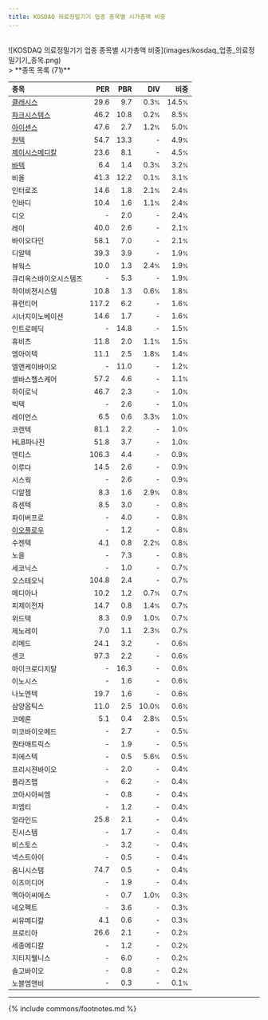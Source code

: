 ```yaml
---
title: KOSDAQ 의료정밀기기 업종 종목별 시가총액 비중
---
```

<br>
![KOSDAQ 의료정밀기기 업종 종목별 시가총액 비중](images/kosdaq_업종_의료정밀기기_종목.png)
<br>
> **종목 목록 (71)**<a id="list"></a>

| **종목** | **PER** | **PBR** | **DIV** | **비중** |
| :------- | ------: | ------: | ------: | -------: |
| [클래시스](/214150/) | 29.6 | 9.7 | 0.3<small>%</small> | 14.5<small>%</small> |
| [파크시스템스](/140860/) | 46.2 | 10.8 | 0.2<small>%</small> | 8.5<small>%</small> |
| [아이센스](/099190/) | 47.6 | 2.7 | 1.2<small>%</small> | 5.0<small>%</small> |
| [원텍](/336570/) | 54.7 | 13.3 | - | 4.9<small>%</small> |
| [제이시스메디칼](/287410/) | 23.6 | 8.1 | - | 4.5<small>%</small> |
| [바텍](/043150/) | 6.4 | 1.4 | 0.3<small>%</small> | 3.2<small>%</small> |
| 비올 | 41.3 | 12.2 | 0.1<small>%</small> | 3.1<small>%</small> |
| 인터로조 | 14.6 | 1.8 | 2.1<small>%</small> | 2.4<small>%</small> |
| 인바디 | 10.4 | 1.6 | 1.1<small>%</small> | 2.4<small>%</small> |
| 디오 | - | 2.0 | - | 2.4<small>%</small> |
| 레이 | 40.0 | 2.6 | - | 2.1<small>%</small> |
| 바이오다인 | 58.1 | 7.0 | - | 2.1<small>%</small> |
| 디알텍 | 39.3 | 3.9 | - | 1.9<small>%</small> |
| 뷰웍스 | 10.0 | 1.3 | 2.4<small>%</small> | 1.9<small>%</small> |
| 큐리옥스바이오시스템즈 | - | 5.3 | - | 1.9<small>%</small> |
| 하이비젼시스템 | 10.8 | 1.3 | 0.6<small>%</small> | 1.8<small>%</small> |
| 퓨런티어 | 117.2 | 6.2 | - | 1.6<small>%</small> |
| 시너지이노베이션 | 14.6 | 1.7 | - | 1.6<small>%</small> |
| 인트로메딕 | - | 14.8 | - | 1.5<small>%</small> |
| 휴비츠 | 11.8 | 2.0 | 1.1<small>%</small> | 1.5<small>%</small> |
| 엠아이텍 | 11.1 | 2.5 | 1.8<small>%</small> | 1.4<small>%</small> |
| 엘앤케이바이오 | - | 11.0 | - | 1.2<small>%</small> |
| 셀바스헬스케어 | 57.2 | 4.6 | - | 1.1<small>%</small> |
| 하이로닉 | 46.7 | 2.3 | - | 1.0<small>%</small> |
| 빅텍 | - | 2.6 | - | 1.0<small>%</small> |
| 레이언스 | 6.5 | 0.6 | 3.3<small>%</small> | 1.0<small>%</small> |
| 코렌텍 | 81.1 | 2.2 | - | 1.0<small>%</small> |
| HLB파나진 | 51.8 | 3.7 | - | 1.0<small>%</small> |
| 덴티스 | 106.3 | 4.4 | - | 0.9<small>%</small> |
| 이루다 | 14.5 | 2.6 | - | 0.9<small>%</small> |
| 시스웍 | - | 2.6 | - | 0.9<small>%</small> |
| 디알젬 | 8.3 | 1.6 | 2.9<small>%</small> | 0.8<small>%</small> |
| 휴센텍 | 8.5 | 3.0 | - | 0.8<small>%</small> |
| 파이버프로 | - | 4.0 | - | 0.8<small>%</small> |
| [이오플로우](/294090/) | - | 1.2 | - | 0.8<small>%</small> |
| 수젠텍 | 4.1 | 0.8 | 2.2<small>%</small> | 0.8<small>%</small> |
| 노을 | - | 7.3 | - | 0.8<small>%</small> |
| 세코닉스 | - | 1.0 | - | 0.7<small>%</small> |
| 오스테오닉 | 104.8 | 2.4 | - | 0.7<small>%</small> |
| 메디아나 | 10.2 | 1.2 | 0.7<small>%</small> | 0.7<small>%</small> |
| 피제이전자 | 14.7 | 0.8 | 1.4<small>%</small> | 0.7<small>%</small> |
| 위드텍 | 8.3 | 0.9 | 1.0<small>%</small> | 0.7<small>%</small> |
| 제노레이 | 7.0 | 1.1 | 2.3<small>%</small> | 0.7<small>%</small> |
| 리메드 | 24.1 | 3.2 | - | 0.6<small>%</small> |
| 센코 | 97.3 | 2.2 | - | 0.6<small>%</small> |
| 마이크로디지탈 | - | 16.3 | - | 0.6<small>%</small> |
| 이노시스 | - | 1.6 | - | 0.6<small>%</small> |
| 나노엔텍 | 19.7 | 1.6 | - | 0.6<small>%</small> |
| 삼양옵틱스 | 11.0 | 2.5 | 10.0<small>%</small> | 0.6<small>%</small> |
| 코메론 | 5.1 | 0.4 | 2.8<small>%</small> | 0.5<small>%</small> |
| 미코바이오메드 | - | 2.7 | - | 0.5<small>%</small> |
| 퀀타매트릭스 | - | 1.9 | - | 0.5<small>%</small> |
| 피에스텍 | - | 0.5 | 5.6<small>%</small> | 0.5<small>%</small> |
| 프리시젼바이오 | - | 2.0 | - | 0.4<small>%</small> |
| 플라즈맵 | - | 6.2 | - | 0.4<small>%</small> |
| 코아시아씨엠 | - | 0.8 | - | 0.4<small>%</small> |
| 피엠티 | - | 1.2 | - | 0.4<small>%</small> |
| 얼라인드 | 25.8 | 2.1 | - | 0.4<small>%</small> |
| 진시스템 | - | 1.7 | - | 0.4<small>%</small> |
| 비스토스 | - | 3.2 | - | 0.4<small>%</small> |
| 넥스트아이 | - | 0.5 | - | 0.4<small>%</small> |
| 옴니시스템 | 74.7 | 0.5 | - | 0.4<small>%</small> |
| 이즈미디어 | - | 1.9 | - | 0.4<small>%</small> |
| 멕아이씨에스 | - | 0.7 | 1.0<small>%</small> | 0.3<small>%</small> |
| 네오펙트 | - | 3.6 | - | 0.3<small>%</small> |
| 씨유메디칼 | 4.1 | 0.6 | - | 0.3<small>%</small> |
| 프로티아 | 26.6 | 2.1 | - | 0.2<small>%</small> |
| 세종메디칼 | - | 1.2 | - | 0.2<small>%</small> |
| 지티지웰니스 | - | 6.0 | - | 0.2<small>%</small> |
| 솔고바이오 | - | 0.8 | - | 0.2<small>%</small> |
| 노블엠앤비 | - | 0.3 | - | 0.1<small>%</small> |

---
{% include commons/footnotes.md %}